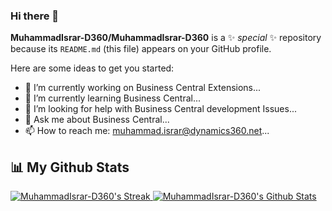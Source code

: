 ### Hi there 👋


**MuhammadIsrar-D360/MuhammadIsrar-D360** is a ✨ _special_ ✨ repository because its `README.md` (this file) appears on your GitHub profile.

Here are some ideas to get you started:

- 🔭 I’m currently working on Business Central Extensions...
- 🌱 I’m currently learning Business Central...
- 🤔 I’m looking for help with Business Central development Issues...
- 💬 Ask me about Business Central...
- 📫 How to reach me: muhammad.israr@dynamics360.net...


## 📊 My Github Stats
<a href="https://github.com/MuhammadIsrar-D360/github-readme-streak-stats">
    <img title="🔥 Get streak stats for your profile at git.io/streak-stats" alt="MuhammadIsrar-D360's Streak" src="https://github-readme-streak-stats.herokuapp.com/?user=MuhammadIsrar-D360&theme=black-ice&hide_border=true&stroke=0000&background=060A0CD0"/>
</a>
<a href="https://github.com/MuhammadIsrar-D360/github-readme-stats">
    <img alt="MuhammadIsrar-D360's Github Stats" src="https://github-readme-stats.vercel.app/api?username=MuhammadIsrar-D360&show_icons=true&count_private=true&theme=react&hide_border=true&bg_color=0D1117" />
</a>

